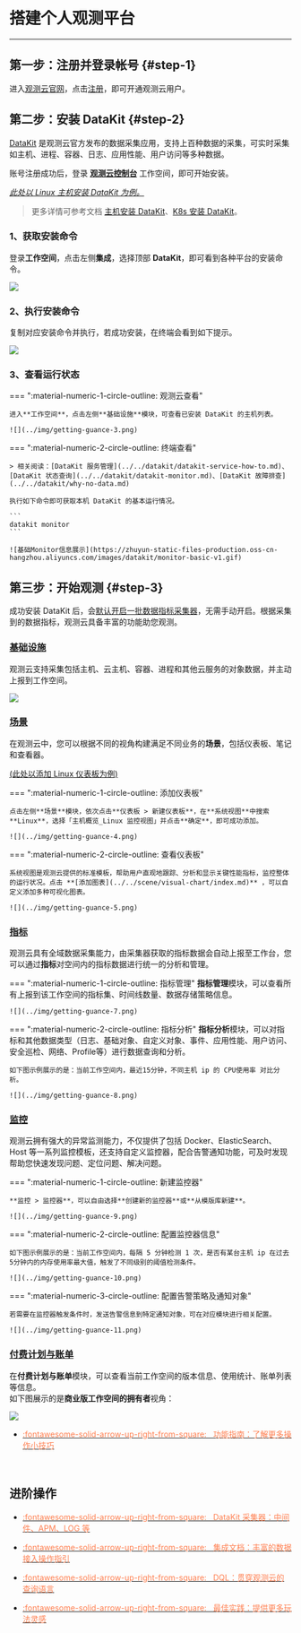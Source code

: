 # 搭建个人观测平台
---

## 第一步：注册并登录帐号 {#step-1}

进入[观测云官网](https://www.guance.com/)，点击[注册](../../billing/commercial-register.md)，即可开通观测云用户。

## 第二步：安装 DataKit {#step-2}

[DataKit](../../datakit/datakit-arch.md) 是观测云官方发布的数据采集应用，支持上百种数据的采集，可实时采集如主机、进程、容器、日志、应用性能、用户访问等多种数据。

账号注册成功后，登录 **[观测云控制台](https://console.guance.com/)** 工作空间，即可开始安装。

<u>*此处以 Linux 主机安装 DataKit 为例。*</u>
    
> 更多详情可参考文档 [主机安装 DataKit](../../datakit/datakit-install.md)、[K8s 安装 DataKit](../../datakit/datakit-daemonset-deploy.md)。

### 1、获取安装命令

登录**工作空间**，点击左侧**集成**，选择顶部 **DataKit**，即可看到各种平台的安装命令。

![](../img/getting-guance-1.png)

### 2、执行安装命令

复制对应安装命令并执行，若成功安装，在终端会看到如下提示。

![](../img/getting-guance-2.png)

### 3、查看运行状态

<div class="grid" markdown>

=== ":material-numeric-1-circle-outline: 观测云查看"

    进入**工作空间**，点击左侧**基础设施**模块，可查看已安装 DataKit 的主机列表。

    ![](../img/getting-guance-3.png)

=== ":material-numeric-2-circle-outline: 终端查看"

    > 相关阅读：[DataKit 服务管理](../../datakit/datakit-service-how-to.md)、[DataKit 状态查询](../../datakit/datakit-monitor.md)、[DataKit 故障排查](../../datakit/why-no-data.md)

    执行如下命令即可获取本机 DataKit 的基本运行情况。

    ```
    datakit monitor
    ```

    ![基础Monitor信息展示](https://zhuyun-static-files-production.oss-cn-hangzhou.aliyuncs.com/images/datakit/monitor-basic-v1.gif) 

</div>

## 第三步：开始观测 {#step-3}

成功安装 DataKit 后，会[默认开启一批数据指标采集器](../../datakit/datakit-input-conf.md#default-enabled-inputs)，无需手动开启。根据采集到的数据指标，观测云具备丰富的功能助您观测。

### [基础设施](../../infrastructure/index.md)

观测云支持采集包括主机、云主机、容器、进程和其他云服务的对象数据，并主动上报到工作空间。

![](../img/getting-guance-6.png)

### [场景](../../scene/index.md)

在观测云中，您可以根据不同的视角构建满足不同业务的**场景**，包括仪表板、笔记和查看器。

<u>(此处以添加 Linux 仪表板为例)</u>

<div class="grid" markdown>

=== ":material-numeric-1-circle-outline: 添加仪表板"

    点击左侧**场景**模块，依次点击**仪表板 > 新建仪表板**，在**系统视图**中搜索 **Linux**，选择「主机概览_Linux 监控视图」并点击**确定**，即可成功添加。

    ![](../img/getting-guance-4.png)

=== ":material-numeric-2-circle-outline: 查看仪表板"

    系统视图是观测云提供的标准模板，帮助用户直观地跟踪、分析和显示关键性能指标，监控整体的运行状况。点击 **[添加图表](../../scene/visual-chart/index.md)** ，可以自定义添加多种可视化图表。

    ![](../img/getting-guance-5.png)

</div>


### [指标](../../metrics/index.md)

观测云具有全域数据采集能力，由采集器获取的指标数据会自动上报至工作台，您可以通过**指标**对空间内的指标数据进行统一的分析和管理。

<div class="grid" markdown>

=== ":material-numeric-1-circle-outline: 指标管理"
    **指标管理**模块，可以查看所有上报到该工作空间的指标集、时间线数量、数据存储策略信息。

    ![](../img/getting-guance-7.png)

=== ":material-numeric-2-circle-outline: 指标分析"
    **指标分析**模块，可以对指标和其他数据类型（日志、基础对象、自定义对象、事件、应用性能、用户访问、安全巡检、网络、Profile等）进行数据查询和分析。

    如下图示例展示的是：当前工作空间内，最近15分钟，不同主机 ip 的 CPU使用率 对比分析。

    ![](../img/getting-guance-8.png)

</div>

### [监控](../../monitoring/index.md)

观测云拥有强大的异常监测能力，不仅提供了包括 Docker、ElasticSearch、Host 等一系列监控模板，还支持自定义监控器，配合告警通知功能，可及时发现帮助您快速发现问题、定位问题、解决问题。

<div class="grid" markdown>

=== ":material-numeric-1-circle-outline: 新建监控器"

    **监控 > 监控器**，可以自由选择**创建新的监控器**或**从模版库新建**。

    ![](../img/getting-guance-9.png)

=== ":material-numeric-2-circle-outline: 配置监控器信息"

    如下图示例展示的是：当前工作空间内，每隔 5 分钟检测 1 次，是否有某台主机 ip 在过去5分钟内的内存使用率最大值，触发了不同级别的阈值检测条件。

    ![](../img/getting-guance-10.png)

=== ":material-numeric-3-circle-outline: 配置告警策略及通知对象"

    若需要在监控器触发条件时，发送告警信息到特定通知对象，可在对应模块进行相关配置。

    ![](../img/getting-guance-11.png)

</div>

### [付费计划与账单](../../billing/index.md)

在**付费计划与账单**模块，可以查看当前工作空间的版本信息、使用统计、账单列表等信息。<br/>
如下图展示的是**商业版工作空间的拥有者**视角：

![](../img/12.billing_1.png)


<div class="grid cards" markdown>

- [<font color="coral"> :fontawesome-solid-arrow-up-right-from-square: &nbsp; 功能指南：了解更多操作小技巧</font>](../function-details/explorer-search.md)

<br/>

</div>

## 进阶操作

<div class="grid cards" markdown>

- [<font color="coral"> :fontawesome-solid-arrow-up-right-from-square: &nbsp; DataKit 采集器：中间件、APM、LOG 等</font>](../../datakit/datakit-input-conf.md)

- [<font color="coral"> :fontawesome-solid-arrow-up-right-from-square: &nbsp; 集成文档：丰富的数据接入操作指引</font>](../../integrations/index.md)

- [<font color="coral"> :fontawesome-solid-arrow-up-right-from-square: &nbsp; DQL：贯穿观测云的查询语言</font>](../../dql/query.md)

- [<font color="coral"> :fontawesome-solid-arrow-up-right-from-square: &nbsp; 最佳实践：提供更多玩法灵感</font>](../../best-practices/index.md)

</div>

